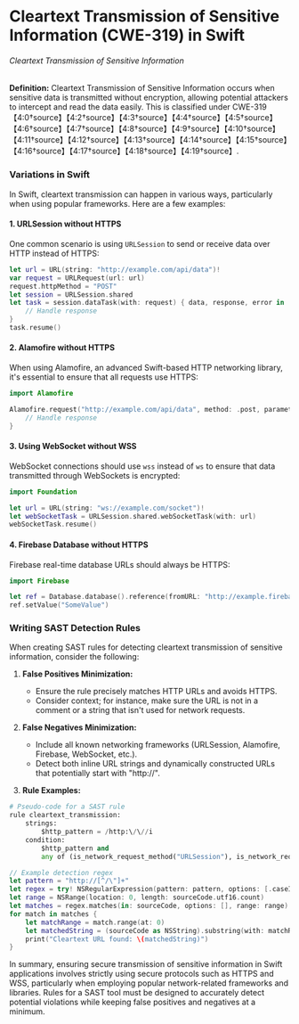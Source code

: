 # Cleartext Transmission of Sensitive Information (CWE-319) in Swift

###### Cleartext Transmission of Sensitive Information

**Definition:**
Cleartext Transmission of Sensitive Information occurs when sensitive data is transmitted without encryption, allowing potential attackers to intercept and read the data easily. This is classified under CWE-319【4:0†source】【4:2†source】【4:3†source】【4:4†source】【4:5†source】【4:6†source】【4:7†source】【4:8†source】【4:9†source】【4:10†source】【4:11†source】【4:12†source】【4:13†source】【4:14†source】【4:15†source】【4:16†source】【4:17†source】【4:18†source】【4:19†source】.

### Variations in Swift

In Swift, cleartext transmission can happen in various ways, particularly when using popular frameworks. Here are a few examples:

#### 1. URLSession without HTTPS
One common scenario is using `URLSession` to send or receive data over HTTP instead of HTTPS:

```swift
let url = URL(string: "http://example.com/api/data")!
var request = URLRequest(url: url)
request.httpMethod = "POST"
let session = URLSession.shared
let task = session.dataTask(with: request) { data, response, error in
    // Handle response
}
task.resume()
```

#### 2. Alamofire without HTTPS
When using Alamofire, an advanced Swift-based HTTP networking library, it's essential to ensure that all requests use HTTPS:

```swift
import Alamofire

Alamofire.request("http://example.com/api/data", method: .post, parameters: ["foo": "bar"]).response { response in
    // Handle response
}
```

#### 3. Using WebSocket without WSS
WebSocket connections should use `wss` instead of `ws` to ensure that data transmitted through WebSockets is encrypted:

```swift
import Foundation

let url = URL(string: "ws://example.com/socket")!
let webSocketTask = URLSession.shared.webSocketTask(with: url)
webSocketTask.resume()
```

#### 4. Firebase Database without HTTPS
Firebase real-time database URLs should always be HTTPS:

```swift
import Firebase

let ref = Database.database().reference(fromURL: "http://example.firebaseio.com")
ref.setValue("SomeValue")
```

### Writing SAST Detection Rules

When creating SAST rules for detecting cleartext transmission of sensitive information, consider the following:

1. **False Positives Minimization:**
   - Ensure the rule precisely matches HTTP URLs and avoids HTTPS.
   - Consider context; for instance, make sure the URL is not in a comment or a string that isn't used for network requests.

2. **False Negatives Minimization:**
   - Include all known networking frameworks (URLSession, Alamofire, Firebase, WebSocket, etc.).
   - Detect both inline URL strings and dynamically constructed URLs that potentially start with "http://".

3. **Rule Examples:**

```python
# Pseudo-code for a SAST rule
rule cleartext_transmission:
    strings:
        $http_pattern = /http:\/\//i
    condition:
        $http_pattern and
        any of (is_network_request_method("URLSession"), is_network_request_method("Alamofire"), is_network_request_method("WebSocket"), is_network_request_method("Firebase"))
```

```swift
// Example detection regex
let pattern = "http://[^/\"]+"
let regex = try! NSRegularExpression(pattern: pattern, options: [.caseInsensitive])
let range = NSRange(location: 0, length: sourceCode.utf16.count)
let matches = regex.matches(in: sourceCode, options: [], range: range)
for match in matches {
    let matchRange = match.range(at: 0)
    let matchedString = (sourceCode as NSString).substring(with: matchRange)
    print("Cleartext URL found: \(matchedString)")
}
```

In summary, ensuring secure transmission of sensitive information in Swift applications involves strictly using secure protocols such as HTTPS and WSS, particularly when employing popular network-related frameworks and libraries. Rules for a SAST tool must be designed to accurately detect potential violations while keeping false positives and negatives at a minimum.